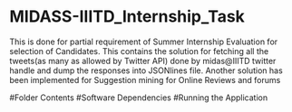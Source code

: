 # MIDASS-IIITD_Internship_Task
This is done for partial requirement of Summer Internship Evaluation for selection of Candidates. This contains the solution for fetching all the tweets(as many as allowed by Twitter API) done by midas@IIITD twitter handle and dump the responses into JSONlines file. Another solution has been implemented for  Suggestion mining for Online Reviews and forums

#Folder Contents
#Software Dependencies
#Running the Application
